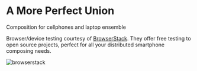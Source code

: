# A More Perfect Union

Composition for cellphones and laptop ensemble

Browser/device testing courtesy of [BrowserStack](https://www.browserstack.com). They offer free testing to open source projects, perfect for all your distributed smartphone composing needs.

![browserstack](https://p14.zdusercontent.com/attachment/1015988/11PXdst7QsMc7hMCgfmK9OYA7?token=eyJhbGciOiJkaXIiLCJlbmMiOiJBMTI4Q0JDLUhTMjU2In0..ABGqdiM3Qf8owbtM7XCeMw.LIaRUUkAsZ0EqjACGNrvv6mhxhsED9FhY6BZN1N9o7-ZhN-Q-qeCPXkA6aNqr7kig3Q331EFMj-2oOB7bHXh2nBE0FTII_4WctAX6aExpvWfHNqDlv0WBesGXB_0PDsdGJ4HRnwOb_XhIVDNQ3lcp2u7m3gzhU65BDxWBeyNEx60vqW9MH6VWi8ZpGUeUcbuB7HoDLNHqfp1z89ufgbHGGu7Nfdn2U-Y_i1Od5div5fjIz41oGD3ZTQeGdcoN2fyVZ5FSUsOf-YGQk6BbvbY3kAkw82PD2q4SfPpwkyPB2M.bnZymXzs0VEAmcWRzwS_mw)
